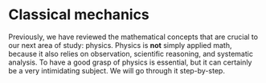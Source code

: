# Classical mechanics

Previously, we have reviewed the mathematical concepts that are crucial to our next area of study: physics. Physics is **not** simply applied math, because it also relies on observation, scientific reasoning, and systematic analysis. To have a good grasp of physics is essential, but it can certainly be a very intimidating subject. We will go through it step-by-step.